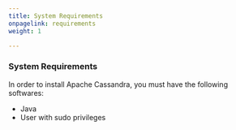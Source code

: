 ```yaml
---
title: System Requirements
onpagelink: requirements
weight: 1

---
```


### **System Requirements**

In order to install Apache Cassandra, you must have the following softwares:

- Java
- User with sudo privileges
 
